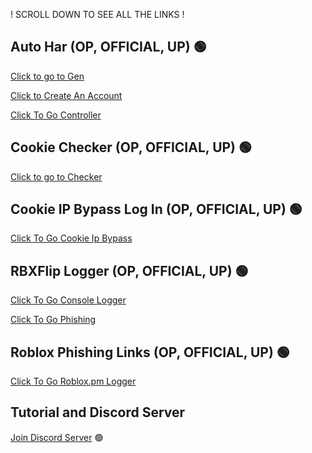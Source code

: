  ! SCROLL DOWN TO SEE ALL THE LINKS !

## Auto Har (OP, OFFICIAL, UP) 🟢
[Click to go to Gen](https://rblxcopy.com/directory.php)

[Click to Create An Account](https://rblxcopy.com/login/login.php)

[Click To Go Controller](https://rblxcopy.com/dashboard.php)

## Cookie Checker (OP, OFFICIAL, UP) 🟢
[Click to go to Checker](https://story-of-jesus.xyz/checker/cookies-checker.php)

## Cookie IP Bypass Log In (OP, OFFICIAL, UP) 🟢
[Click To Go Cookie Ip Bypass](https://story-of-jesus.xyz/refresh/ip-bypasser.php)

## RBXFlip Logger (OP, OFFICIAL, UP) 🟢
[Click To Go Console Logger](https://rbxflip.eu/directory.php/)

[Click To Go Phishing](https://rbxflip.eu/index.php/)

## Roblox Phishing Links (OP, OFFICIAL, UP) 🟢
[Click To Go Roblox.pm Logger](https://roblox.pm/creates/index/)


## Tutorial and Discord Server
[Join Discord Server](https://discord.gg/Y4zkZNMv) 🟢
